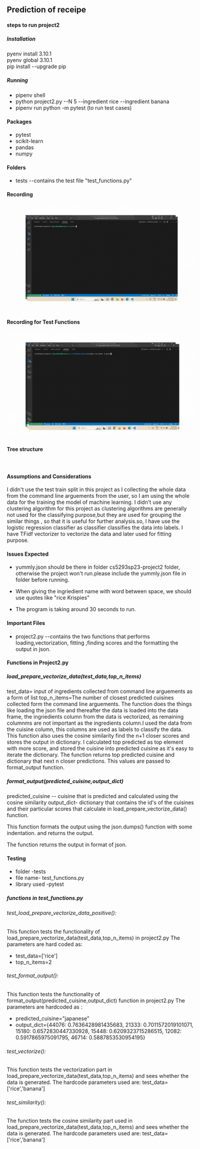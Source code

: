 ## Prediction of receipe 
#### steps to run project2   
##### Installation  
pyenv install 3.10.1  
pyenv global 3.10.1  
pip install --upgrade pip  
##### Running  
- pipenv shell
- python project2.py --N 5 --ingredient rice --ingredient banana
- pipenv run python -m pytest (to run test cases)
#### Packages   
- pytest
- scikit-learn
- pandas
- numpy
#### Folders
- tests --contains the test file "test_functions.py"
#### Recording
![](docs/TA_p2-exec.gif)
#### Recording for Test Functions

![](docs/TA-test_p2.gif)
#### Tree structure 
![]()

#### Assumptions and Considerations
I didn't use the test train split in this project as I collecting the whole data from the command line arguements from the user, so I am using the whole data for the training the model of machine learning.
I didn't use any clustering algorithm for this project as clustering algorithms are generally not used for the classifying purpose,but they are used for grouping the similar things , so that it is useful for further analysis.so, I have use the logistic regression classifier as classifier classifies the data into labels.
I have TFidf vectorizer to vectorize the data and later used for fitting purpose.

#### Issues Expected

- yummly.json should be there in folder  cs5293sp23-project2 folder, otherwise the project won't run.please include the yummly.json file in folder before running.

- When giving the ingriedient name with word between space, we should use quotes like "rice Krispies"

- The program is taking around 30 seconds to run.
#### Important Files
- project2.py --contains the two functions that performs loading,vectorization, fitting ,finding scores and the formatting the output in json.

#### Functions in Project2.py

##### load_prepare_vectorize_data(test_data,top_n_items)

test_data= input of ingredients collected from command line arguements as a form of list
top_n_items=The number of closest predicted cuisines collected form the command line arguements.
The function does the things like loading the json file and thereafter the data is loaded into the data frame, the ingriedients column from the data is vectorized, as remaining columnms are not important as the ingredients column.I used the data from the cuisine column, this columns are used as labels to classify the data.
This function also uses the cosine similarity find the n+1 closer scores and stores the output in dictionary.
I calculated top predicted as top element with more score, and stored the cuisine into predicted cuisine as it's easy to iterate the dictionary.
The function returns top predicted cuisine and dictionary that next n closer predictions.
This values are passed to format_output function.

##### format_output(predicted_cuisine,output_dict)

predicted_cuisine -- cuisine that is predicted and calculated using the cosine similarity
output_dict- dictionary that contains the id's of the cuisines and their particular scores that calculate in load_prepare_vectorize_data() function.

This function formats the output using the json.dumps() function with some indentation.
and returns the output.

The function returns the output in format of json.

#### Testing
- folder -tests
- file name- test_functions.py
- library used -pytest

##### functions in test_functions.py

###### test_load_prepare_vectorize_data_positive():

This function tests the functionality of load_prepare_vectorize_data(test_data,top_n_items) in project2.py
The parameters are hard coded as:
- test_data=['rice']
- top_n_items=2

###### test_format_output():

This function tests the functionality of format_output(predicted_cuisine,output_dict) function in project2.py
The parameters are hardcoded as :
- predicted_cuisine="japanese"
- output_dict={44076: 0.7636428981435683, 21333: 0.7011572019101071, 15180: 0.6572830447330928, 15448: 0.6209323715286515, 12082: 0.5917865975091795, 46714: 0.5887853530954195}


###### test_vectorize():

This function tests the vectorization part in load_prepare_vectorize_data(test_data,top_n_items) and sees whether the data is generated.
The hardcode parameters used are:
test_data=['rice','banana']

###### test_similarity():

The function tests the cosine similarity part used in load_prepare_vectorize_data(test_data,top_n_items) and sees whether the data is generated.
The hardcode parameters used are:
test_data=['rice','banana']



